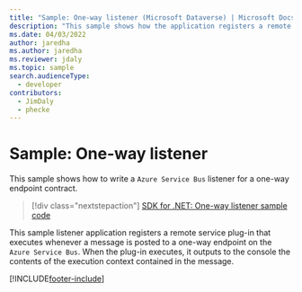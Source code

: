 ```yaml
---
title: "Sample: One-way listener (Microsoft Dataverse) | Microsoft Docs" # Intent and product brand in a unique string of 43-59 chars including spaces
description: "This sample shows how the application registers a remote service plugin that executes whenever  a message is posted to one-way endpoint." # 115-145 characters including spaces. This abstract displays in the search result.
ms.date: 04/03/2022
author: jaredha
ms.author: jaredha
ms.reviewer: jdaly
ms.topic: sample
search.audienceType:
  - developer
contributors:
  - JimDaly
  - phecke
---
```


# Sample: One-way listener

This sample shows how to write a `Azure Service Bus` listener for a one-way endpoint contract.

> [!div class="nextstepaction"]
> [SDK for .NET: One-way listener sample code](https://github.com/microsoft/PowerApps-Samples/tree/master/dataverse/orgsvc/CSharp/OneWayListeners)

This sample listener application registers a remote service plug-in that executes whenever a message is posted to a one-way endpoint on the `Azure Service Bus`. When the plug-in executes, it outputs to the console the contents of the execution context contained in the message.

[!INCLUDE[footer-include](../../../../includes/footer-banner.md)]
